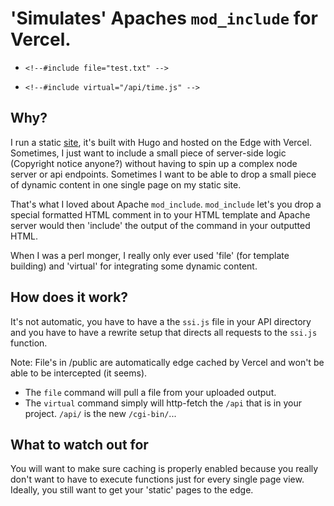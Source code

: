 'Simulates' Apaches `mod_include` for Vercel.
===============================

* `<!--#include file="test.txt" -->`

* `<!--#include virtual="/api/time.js" -->`

Why?
----

I run a static [site](https://paul.kinlan.me/), it's built with Hugo and hosted on the Edge with Vercel. Sometimes, I just
want to include a small piece of server-side logic (Copyright notice anyone?) without having to spin up a complex node server
or api endpoints. Sometimes I want to be able to drop a small piece of dynamic content in one single page on my static site.

That's what I loved about Apache `mod_include`. `mod_include` let's you drop a special formatted HTML comment in to your HTML template and Apache server would then 'include' the output of the command in your outputted HTML.

When I was a perl monger, I really only ever used 'file' (for template building) and 'virtual' for integrating some dynamic content. 

How does it work?
-----------------

It's not automatic, you have to have a the `ssi.js` file in your API directory and you have to have a rewrite setup that directs
all requests to the `ssi.js` function.

Note: File's in /public are automatically edge cached by Vercel and won't be able to be intercepted (it seems).

* The `file` command will pull a file from your uploaded output.
* The `virtual` command simply will http-fetch the `/api` that is in your project. `/api/` is the new `/cgi-bin/`... 

What to watch out for
---------------------

You will want to make sure caching is properly enabled because you really don't want to have to execute functions just for
every single page view. Ideally, you still want to get your 'static' pages to the edge.

